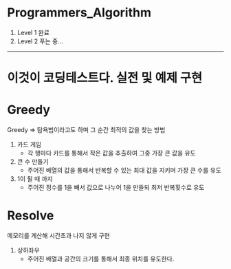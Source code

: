 # Programmers_Algorithm
  
  1. Level 1 완료
  2. Level 2 푸는 중...
-----------------------

# 이것이 코딩테스트다. 실전 및 예제 구현

# Greedy

 
  <p>Greedy => 탐욕법이라고도 하며 그 순간 최적의 값을 찾는 방법</p>

  
  1. 카드 게임
     - 각 행마다 카드를 통해서 작은 값을 추출하여 그중 가장 큰 값을 유도
  2. 큰 수 만들기 
     - 주어진 배열의 값을 통해서 반복할 수 있는 최대 값을 지키며 가장 큰 수를 유도
  3. 1이 될 때 까지
     - 주어진 정수를 1을 빼서 값으로 나누어 1을 만들되 최저 반복횟수로 유도
     
# Resolve

  <p>메모리를 계산해 시간초과 나지 않게 구현</p>
  
  1. 상하좌우
     - 주어진 배열과 공간의 크기를 통해서 최종 위치를 유도한다. 
